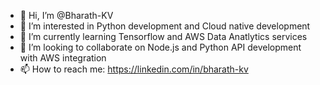 - 👋 Hi, I’m @Bharath-KV
- 👀 I’m interested in Python development and Cloud native development
- 🌱 I’m currently learning Tensorflow and AWS Data Anatlytics services
- 💞️ I’m looking to collaborate on Node.js and Python API development with AWS integration
- 📫 How to reach me: https://linkedin.com/in/bharath-kv

<!---
Bharath-KV/Bharath-KV is a ✨ special ✨ repository because its `README.md` (this file) appears on your GitHub profile.
You can click the Preview link to take a look at your changes.
--->
